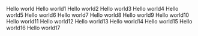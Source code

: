 Hello world
Hello world1
Hello world2
Hello world3
Hello world4
Hello world5
Hello world6
Hello world7
Hello world8
Hello world9
Hello world10
Hello world11
Hello world12
Hello world13
Hello world14
Hello world15
Hello world16
Hello world17
